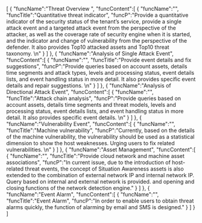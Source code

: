 [
	{
		"funcName":"Threat Overview ",
		"funcContent":[
			{
				"funcName":"",
				"funcTitle":"Quantitative threat indicator",
				"funcP":"Provide a quantitative indicator of the security status of the tenant’s service, provide a single attack event and a targeted attack event from the perspective of the attacker, as well as the coverage rate of security engine when it is started, and the indicator and change of vulnerability from the perspective of the defender. It also provides Top10 attacked assets and Top10 threat taxonomy. \n"
			}
		]
	},
	{
		"funcName":"Analysis of Single Attack Event",
		"funcContent":[
			{
				"funcName":"",
				"funcTitle":"Provide event details and fix suggestions",
				"funcP":"Provide queries based on account assets, details time segments and attack types, levels and processing status, event details lists, and event handling status in more detail. It also provides specific event details and repair suggestions. \n"
			}
		]
	},
	{
		"funcName":"Analysis of Directional Attack Event",
		"funcContent":[
			{
				"funcName":"",
				"funcTitle":"Attack chain analysis",
				"funcP":"Provide queries based on account assets, details time segments and threat models, levels and processing status, event details lists, and event handling status in more detail. It also provides specific event details. \n"
			}
		]
	},
	{
		"funcName":"Vulnerability Event",
		"funcContent":[
			{
				"funcName":"",
				"funcTitle":"Machine vulnerability",
				"funcP":"Currently, based on the details of the machine vulnerability, the vulnerability should be used as a statistical dimension to show the host weaknesses. Urging users to fix related vulnerabilities. \n"
			}
		]
	},
	{
		"funcName":"Asset Management",
		"funcContent":[
			{
				"funcName":"",
				"funcTitle":"Provide cloud network and machine asset associations",
				"funcP":"In current issue, due to the introduction of host-related threat events, the concept of Situation Awareness assets is also extended to the combination of external network IP and internal network IP. Query based on internal and external network is provided. and opening and closing functions of the network detection engine."
			}
		]
	},
	{
		"funcName":"Event Alarm",
		"funcContent":[
			{
				"funcName":"",
				"funcTitle":"Event Alarm",
				"funcP":"In order to enable users to obtain threat alarms quickly, the function of alarming by email and SMS is designed."
			}
		]
	}
]
